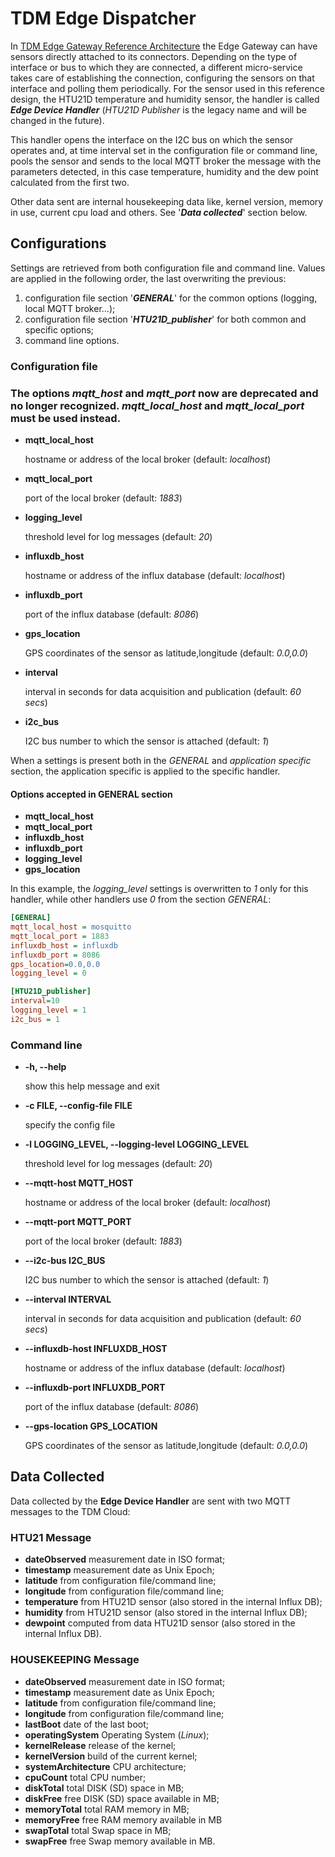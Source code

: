 # TDM Edge Dispatcher
In [TDM Edge Gateway Reference Architecture](http://www.tdm-project.it/en/) the Edge Gateway can have sensors directly attached to its connectors. Depending on the type of interface or bus to which they are connected, a different micro-service takes care of establishing the connection, configuring the sensors on that interface and polling them periodically. For the sensor used in this reference design, the HTU21D temperature and humidity sensor, the handler is called ***Edge Device Handler*** (*HTU21D Publisher* is the legacy name and will be changed in the future). 

This handler opens the interface on the I2C bus on which the sensor operates and, at time interval set in the configuration file or command line, pools the sensor and sends to the local MQTT broker the message with the parameters detected, in this case temperature, humidity and the dew point calculated from the first two. 

Other data sent are internal housekeeping data like, kernel version, memory in use, current cpu load and others. See '***Data collected***' section below.

## Configurations
Settings are retrieved from both configuration file and command line.
Values are applied in the following order, the last overwriting the previous:

1. configuration file section '***GENERAL***' for the common options (logging, local MQTT broker...);
2. configuration file section '***HTU21D\_publisher***' for both common and specific options;
3. command line options.

### Configuration file

###  The options *mqtt\_host* and *mqtt\_port* now are deprecated and no longer recognized. *mqtt\_local\_host* and *mqtt\_local\_port* must be used instead.

* **mqtt\_local\_host**

	hostname or address of the local broker (default: *localhost*) 

* **mqtt\_local\_port**

	port of the local broker (default: *1883*)

* **logging\_level**

   threshold level for log messages (default: *20*)
* **influxdb\_host**

   hostname or address of the influx database (default: *localhost*)
* **influxdb\_port**

   port of the influx database (default: *8086*)
* **gps\_location**

   GPS coordinates of the sensor as latitude,longitude (default: *0.0,0.0*)
* **interval**

   interval in seconds for data acquisition and publication (default: *60 secs*)
* **i2c\_bus**

   I2C bus number to which the sensor is attached (default: *1*)

When a settings is present both in the *GENERAL* and *application specific*  section, the application specific is applied to the specific handler.

#### Options accepted in GENERAL section
* **mqtt\_local\_host**
* **mqtt\_local\_port**
* **influxdb\_host**
* **influxdb\_port**
* **logging\_level**
* **gps\_location**

In this example, the *logging\_level* settings is overwritten to *1* only for this handler, while other handlers use *0* from the section *GENERAL*:

```ini
[GENERAL]
mqtt_local_host = mosquitto
mqtt_local_port = 1883
influxdb_host = influxdb
influxdb_port = 8086
gps_location=0.0,0.0
logging_level = 0

[HTU21D_publisher]
interval=10
logging_level = 1
i2c_bus = 1
```

### Command line
*  **-h, --help**

   show this help message and exit
*  **-c FILE, --config-file FILE**

   specify the config file
*  **-l LOGGING\_LEVEL, --logging-level LOGGING\_LEVEL**

   threshold level for log messages (default: *20*)
*  **--mqtt-host MQTT\_HOST**

   hostname or address of the local broker (default: *localhost*)
*  **--mqtt-port MQTT\_PORT**

   port of the local broker (default: *1883*)
*  **--i2c-bus I2C\_BUS**

   I2C bus number to which the sensor is attached (default: *1*)
*  **--interval INTERVAL**

   interval in seconds for data acquisition and publication (default: *60 secs*)
*  **--influxdb-host INFLUXDB\_HOST**

   hostname or address of the influx database (default: *localhost*)
*  **--influxdb-port INFLUXDB\_PORT**

   port of the influx database (default: *8086*)
*  **--gps-location GPS\_LOCATION**

   GPS coordinates of the sensor as latitude,longitude (default: *0.0,0.0*)

## Data Collected
Data collected by the **Edge Device Handler** are sent with two MQTT messages to the TDM Cloud:

### HTU21 Message
* **dateObserved** measurement date in ISO format;
* **timestamp** measurement date as Unix Epoch;
* **latitude** from configuration file/command line;
* **longitude** from configuration file/command line;
* **temperature** from HTU21D sensor (also stored in the internal Influx DB);
* **humidity** from HTU21D sensor (also stored in the internal Influx DB);
* **dewpoint** computed from data HTU21D sensor (also stored in the internal Influx DB).

### HOUSEKEEPING Message
* **dateObserved** measurement date in ISO format;
* **timestamp** measurement date as Unix Epoch;
* **latitude** from configuration file/command line;
* **longitude** from configuration file/command line;
* **lastBoot** date of the last boot;
* **operatingSystem** Operating System (*Linux*);
* **kernelRelease** release of the kernel;
* **kernelVersion** build of the current kernel;
* **systemArchitecture** CPU architecture;
* **cpuCount** total CPU number;
* **diskTotal** total DISK (SD) space in MB;
* **diskFree** free DISK (SD) space available in MB;
* **memoryTotal** total RAM memory in MB;
* **memoryFree** free RAM memory available in MB
* **swapTotal** total Swap space in MB;
* **swapFree** free Swap memory available in MB.
